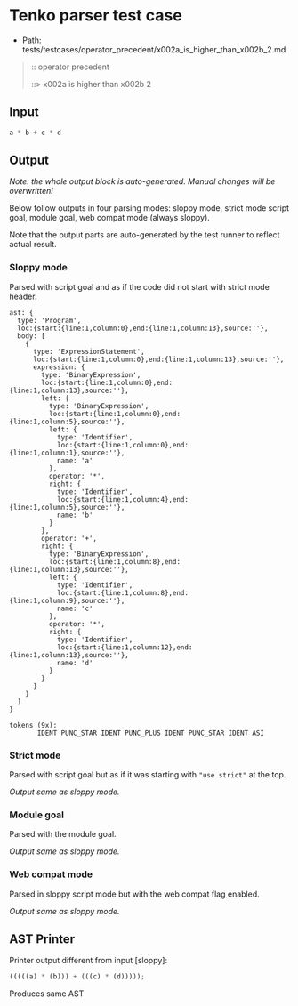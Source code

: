 # Tenko parser test case

- Path: tests/testcases/operator_precedent/x002a_is_higher_than_x002b_2.md

> :: operator precedent
>
> ::> x002a is higher than x002b 2

## Input

`````js
a * b + c * d
`````

## Output

_Note: the whole output block is auto-generated. Manual changes will be overwritten!_

Below follow outputs in four parsing modes: sloppy mode, strict mode script goal, module goal, web compat mode (always sloppy).

Note that the output parts are auto-generated by the test runner to reflect actual result.

### Sloppy mode

Parsed with script goal and as if the code did not start with strict mode header.

`````
ast: {
  type: 'Program',
  loc:{start:{line:1,column:0},end:{line:1,column:13},source:''},
  body: [
    {
      type: 'ExpressionStatement',
      loc:{start:{line:1,column:0},end:{line:1,column:13},source:''},
      expression: {
        type: 'BinaryExpression',
        loc:{start:{line:1,column:0},end:{line:1,column:13},source:''},
        left: {
          type: 'BinaryExpression',
          loc:{start:{line:1,column:0},end:{line:1,column:5},source:''},
          left: {
            type: 'Identifier',
            loc:{start:{line:1,column:0},end:{line:1,column:1},source:''},
            name: 'a'
          },
          operator: '*',
          right: {
            type: 'Identifier',
            loc:{start:{line:1,column:4},end:{line:1,column:5},source:''},
            name: 'b'
          }
        },
        operator: '+',
        right: {
          type: 'BinaryExpression',
          loc:{start:{line:1,column:8},end:{line:1,column:13},source:''},
          left: {
            type: 'Identifier',
            loc:{start:{line:1,column:8},end:{line:1,column:9},source:''},
            name: 'c'
          },
          operator: '*',
          right: {
            type: 'Identifier',
            loc:{start:{line:1,column:12},end:{line:1,column:13},source:''},
            name: 'd'
          }
        }
      }
    }
  ]
}

tokens (9x):
       IDENT PUNC_STAR IDENT PUNC_PLUS IDENT PUNC_STAR IDENT ASI
`````

### Strict mode

Parsed with script goal but as if it was starting with `"use strict"` at the top.

_Output same as sloppy mode._

### Module goal

Parsed with the module goal.

_Output same as sloppy mode._

### Web compat mode

Parsed in sloppy script mode but with the web compat flag enabled.

_Output same as sloppy mode._

## AST Printer

Printer output different from input [sloppy]:

````js
(((((a) * (b))) + (((c) * (d)))));
````

Produces same AST
